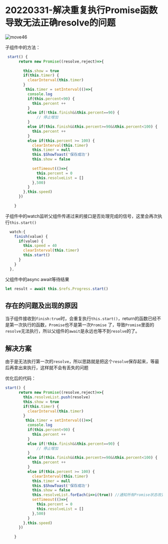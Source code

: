 # 20220331-解决重复执行Promise函数导致无法正确resolve的问题

![move46](https://s2.loli.net/2022/03/31/2MmakEBxIg7OVZy.gif)

子组件中的方法：

```js
 start() {
      return new Promise((resolve,reject)=>{
        
        this.show = true
        if(this.timer) {
          clearInterval(this.timer)
        }
         this.timer = setInterval(()=>{
          console.log
          if(this.percent<90) {
            this.percent ++
          }
          else if(!this.finish&&this.percent==90) {
              // 停止增加
          }
          else if(this.finish&&this.percent>=90&&this.percent<100) {
            this.percent ++
          }
          else if(this.percent >= 100) {
            clearInterval(this.timer)
            this.timer = null
            this.$ShowToast('保存成功')
            this.show = false
            
            setTimeout(()=>{
              this.percent = 0
              this.resolveList = []
            },500)
          }
        },this.speed)
      })
     
    }
```

子组件中的watch监听父组件传递过来的接口是否处理完成的信号，这里会再次执行`this.start()`

```js
  watch:{
    finish(value) {
      if(value) {
        this.speed = 40
        clearInterval(this.timer)
        this.start()
      }
    }
  },
```

父组件中的async await等待结果

```js
let result = await this.$refs.Progress.start()
```

## 存在的问题及出现的原因

当子组件接收到`finish:true`时，会重复执行`this.start()`，return的函数已经不是第一次执行的函数，`Promise`也不是第一次`Promise` 了，导致`Promise`里面的`resolve`无法执行，所以父组件的`await`是永远也等不到`resolve`的了。

## 解决方案

由于是无法执行第一次的`resolve`，所以思路就是把这个`resolve`保存起来，等最后再拿出来执行，这样就不会有丢失的问题

优化后的代码：

```js
start() {
      return new Promise((resolve,reject)=>{
        this.resolveList.push(resolve)
        this.show = true
        if(this.timer) {
          clearInterval(this.timer)
        }
         this.timer = setInterval(()=>{
          console.log
          if(this.percent<90) {
            this.percent ++
          }
          else if(!this.finish&&this.percent==90) {
              // 停止增加
          }
          else if(this.finish&&this.percent>=90&&this.percent<100) {
            this.percent ++
          }
          else if(this.percent >= 100) {
            clearInterval(this.timer)
            this.timer = null
            this.$ShowToast('保存成功')
            this.show = false
            this.resolveList.forEach(i=>i(true)) //通知所有Promise状态改变
            setTimeout(()=>{
              this.percent = 0
              this.resolveList = []
            },500)
          }
        },this.speed)
      })
     
    }
```

